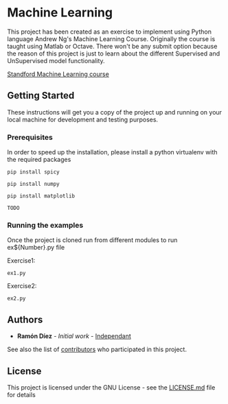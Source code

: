 # Machine Learning

This project has been created as an exercise to implement using Python language Andrew Ng's Machine Learning Course. Originally the course is taught using Matlab or Octave. There won't be any submit option because the reason of this project is just to learn about the different Supervised and UnSupervised model functionality.

[Standford Machine Learning course][77c4e76a]

  [77c4e76a]: https://www.coursera.org/learn/machine-learning/ "Course Machine Learning course"

## Getting Started

These instructions will get you a copy of the project up and running on your local machine for development and testing purposes.

### Prerequisites

In order to speed up the installation, please install a python virtualenv with the required packages

```
pip install spicy

pip install numpy

pip install matplotlib

TODO
```

### Running the examples

Once the project is cloned run from different modules to run ex${Number}.py file

Exercise1:

```
ex1.py
```

Exercise2:

```
ex2.py
```



## Authors

* **Ramón Díez** - *Initial work* - [Independant](https://github.com/ramondiez)

See also the list of [contributors](https://github.com/ramondiez/machine-learning/contributors) who participated in this project.

## License

This project is licensed under the  GNU License - see the [LICENSE.md](LICENSE.md) file for details
